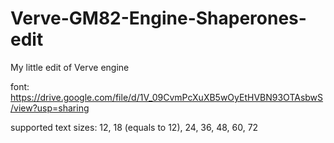 # Verve-GM82-Engine-Shaperones-edit
 My little edit of Verve engine

font: https://drive.google.com/file/d/1V_09CvmPcXuXB5wOyEtHVBN93OTAsbwS/view?usp=sharing

supported text sizes: 12, 18 (equals to 12), 24, 36, 48, 60, 72
